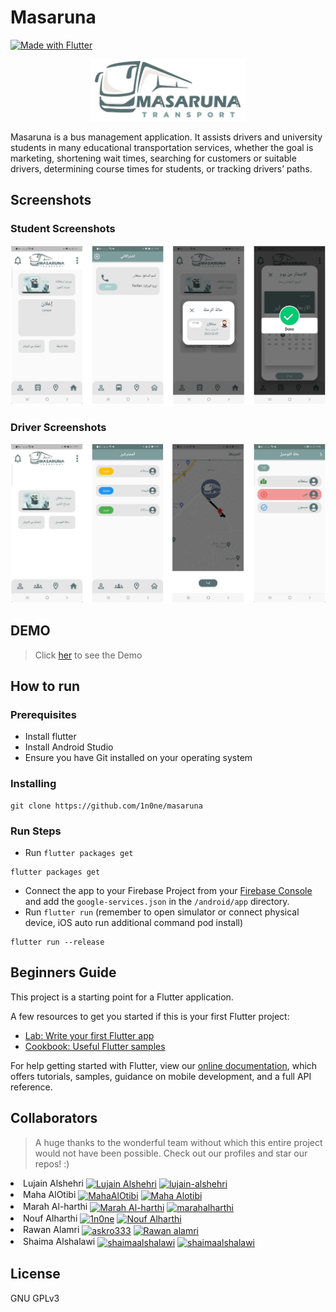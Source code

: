 # Masaruna
[![Made with Flutter](https://img.shields.io/badge/Made%20with-Flutter-%2345D1FE)](https://flutter.dev/)
<p align="center">
  <img src="_gitAssets/Logo.png" width=250>
</p>

Masaruna is a bus management application. It assists drivers and university students in many educational transportation services, whether the goal is marketing, shortening wait times, searching for customers or suitable drivers, determining course times for students, or tracking drivers’ paths.

## Screenshots
### Student Screenshots
<p align="center"><img src="_gitAssets/Student Screenshots.png" width=900></p>

### Driver Screenshots
<p align="center"><img src="_gitAssets/Driver Screenshots.png" width=900></p>

## DEMO 
> Click <a href="https://drive.google.com/file/d/1NM0KdG2tWYuDyKLUlvghBw9cmn6qA9SI/view?usp=sharing">her</a> to see the Demo




## How to run
### Prerequisites 
<ul>
  <li>Install flutter </li>
  <li>Install Android Studio </li>
  <li>Ensure you have Git installed on your operating system </li>
 </ul>
 
 ### Installing 
```
git clone https://github.com/1n0ne/masaruna
```
### Run Steps
- Run ``` flutter packages get ```
```
flutter packages get
```
- Connect the app to your Firebase Project from your [Firebase Console](http://console.firebase.google.com) and add the `google-services.json` in the `/android/app` directory.
- Run ``` flutter run ``` (remember to open simulator or connect physical device, iOS auto run additional command pod install)
```
flutter run --release
```
## Beginners Guide

This project is a starting point for a Flutter application.

A few resources to get you started if this is your first Flutter project:

- [Lab: Write your first Flutter app](https://flutter.dev/docs/get-started/codelab)
- [Cookbook: Useful Flutter samples](https://flutter.dev/docs/cookbook)

For help getting started with Flutter, view our
[online documentation](https://flutter.dev/docs), which offers tutorials,
samples, guidance on mobile development, and a full API reference.

## Collaborators
> A huge thanks to the wonderful team without which this entire project would not have been possible. Check out our profiles and star our repos! :)

<li>Lujain Alshehri
  <a href="https://github.com/Lujain41" target="blank"><img align="center" src="https://cdn.jsdelivr.net/npm/simple-icons@3.0.1/icons/github.svg" alt="Lujain Alshehri" height="20" width="30" /></a>
  <a href="https://www.linkedin.com/in/lujain-alshehri-1069a024a/" target="blank"><img align="center" src="https://raw.githubusercontent.com/rahuldkjain/github-profile-readme-generator/master/src/images/icons/Social/linked-in-alt.svg" alt="lujain-alshehri" height="20" width="30" /></a>
</li>

<li>Maha AlOtibi
  <a href="https://github.com/MahaAlOtibi" target="blank"><img align="center" src="https://cdn.jsdelivr.net/npm/simple-icons@3.0.1/icons/github.svg" alt="MahaAlOtibi" height="20" width="30" /></a>
    <a href="https://www.linkedin.com/in/maha-alotibi-386a51267?utm_source=share&utm_campaign=share_via&utm_content=profile&utm_medium=ios_app" target="blank"><img align="center" src="https://raw.githubusercontent.com/rahuldkjain/github-profile-readme-generator/master/src/images/icons/Social/linked-in-alt.svg" alt="Maha Alotibi" height="20" width="30" /></a>
</li>

<li>Marah Al-harthi
  <a href="https://github.com/MarahEbrahim" target="blank"><img align="center" src="https://cdn.jsdelivr.net/npm/simple-icons@3.0.1/icons/github.svg" alt="Marah Al-harthi" height="20" width="30" /></a>
  <a href="https://www.linkedin.com/in/marahalharthi/" target="blank"><img align="center" src="https://raw.githubusercontent.com/rahuldkjain/github-profile-readme-generator/master/src/images/icons/Social/linked-in-alt.svg" alt="marahalharthi" height="20" width="30" /></a>
</li>

<li>Nouf Alharthi
  <a href="https://github.com/1n0ne" target="blank"><img align="center" src="https://cdn.jsdelivr.net/npm/simple-icons@3.0.1/icons/github.svg" alt="1n0ne" height="20" width="30" /></a>
  <a href="https://www.linkedin.com/in/noufalharthi" target="blank"><img align="center" src="https://raw.githubusercontent.com/rahuldkjain/github-profile-readme-generator/master/src/images/icons/Social/linked-in-alt.svg" alt="Nouf Alharthi" height="20" width="30" /></a>
</li>

<li>Rawan Alamri
  <a href="https://github.com/askro333" target="blank"><img align="center" src="https://cdn.jsdelivr.net/npm/simple-icons@3.0.1/icons/github.svg" alt="askro333" height="20" width="30" /></a>
    <a href="https://www.linkedin.com/in/rawan-alamri-40373528a?utm_source=share&utm_campaign=share_via&utm_content=profile&utm_medium=ios_app" target="blank"><img align="center" src="https://raw.githubusercontent.com/rahuldkjain/github-profile-readme-generator/master/src/images/icons/Social/linked-in-alt.svg" alt="Rawan alamri" height="20" width="30" /></a>
</li>

<li>Shaima Alshalawi
  <a href="https://github.com/ShaimaAlshalawi" target="blank"><img align="center" src="https://cdn.jsdelivr.net/npm/simple-icons@3.0.1/icons/github.svg" alt="shaimaalshalawi" height="20" width="30" /></a>
  <a href="https://www.linkedin.com/in/shaima-alshalawi" target="blank"><img align="center" src="https://raw.githubusercontent.com/rahuldkjain/github-profile-readme-generator/master/src/images/icons/Social/linked-in-alt.svg" alt="shaimaalshalawi" height="20" width="30" /></a>
</li> 

## License 
 GNU GPLv3 
